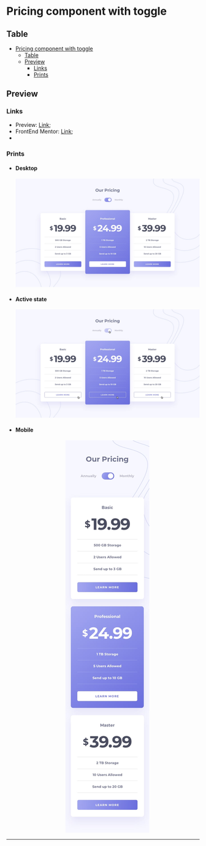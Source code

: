 # Pricing component with toggle

## Table

- [Pricing component with toggle](#pricing-component-with-toggle)
  - [Table](#table)
  - [Preview](#preview)
    - [Links](#links)
    - [Prints](#prints)

## Preview

### Links

-   Preview: [Link](https://nyyu.github.io/Pricing-component/);
-   FrontEnd Mentor: [Link](https://www.frontendmentor.io/challenges/pricing-component-with-toggle-8vPwRMIC);
-

### Prints

-   <h4>Desktop</h4>
    <p align="center"><img src="design/desktop-design-monthly.jpg"></p>

-   <h4>Active state</h4>
    <p align="center"><img src="design/active-states.jpg"></p>

-   <h4>Mobile</h4>
    <p align="center"><img src="design/mobile-design-monthly.jpg"></p>

---
